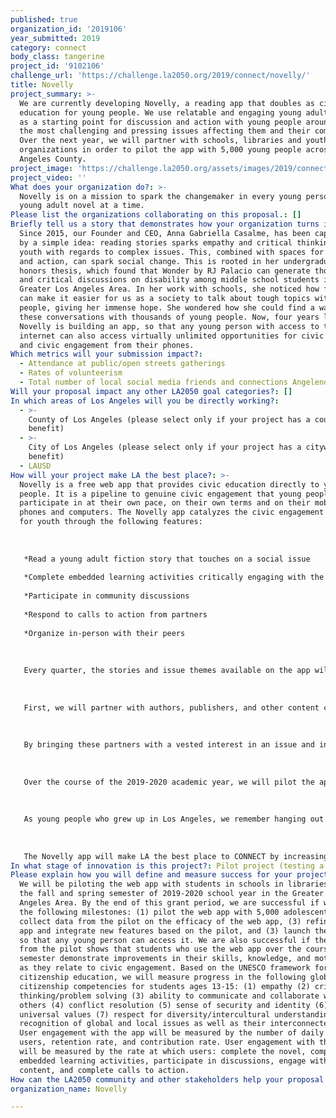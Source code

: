 ```yaml
---
published: true
organization_id: '2019106'
year_submitted: 2019
category: connect
body_class: tangerine
project_id: '9102106'
challenge_url: 'https://challenge.la2050.org/2019/connect/novelly/'
title: Novelly
project_summary: >-
  We are currently developing Novelly, a reading app that doubles as civic
  education for young people. We use relatable and engaging young adult novels
  as a starting point for discussion and action with young people around some of
  the most challenging and pressing issues affecting them and their communities.
  Over the next year, we will partner with schools, libraries and youth-serving
  organizations in order to pilot the app with 5,000 young people across Los
  Angeles County.
project_image: 'https://challenge.la2050.org/assets/images/2019/connect/2048-wide/novelly.jpg'
project_video: ''
What does your organization do?: >-
  Novelly is on a mission to spark the changemaker in every young person, one
  young adult novel at a time.
Please list the organizations collaborating on this proposal.: []
Briefly tell us a story that demonstrates how your organization turns inspiration into impact.: >-
  Since 2015, our Founder and CEO, Anna Gabriella Casalme, has been captivated
  by a simple idea: reading stories sparks empathy and critical thinking among
  youth with regards to complex issues. This, combined with spaces for dialogue
  and action, can spark social change. This is rooted in her undergraduate
  honors thesis, which found that Wonder by RJ Palacio can generate thoughtful
  and critical discussions on disability among middle school students in the
  Greater Los Angeles Area. In her work with schools, she noticed how fiction
  can make it easier for us as a society to talk about tough topics with young
  people, giving her immense hope. She wondered how she could find a way to have
  these conversations with thousands of young people. Now, four years later,
  Novelly is building an app, so that any young person with access to the
  internet can also access virtually unlimited opportunities for civic education
  and civic engagement from their phones.
Which metrics will your submission impact?:
  - Attendance at public/open streets gatherings
  - Rates of volunteerism
  - Total number of local social media friends and connections Angelenos have
Will your proposal impact any other LA2050 goal categories?: []
In which areas of Los Angeles will you be directly working?:
  - >-
    County of Los Angeles (please select only if your project has a countywide
    benefit)
  - >-
    City of Los Angeles (please select only if your project has a citywide
    benefit)
  - LAUSD
How will your project make LA the best place?: >-
  Novelly is a free web app that provides civic education directly to young
  people. It is a pipeline to genuine civic engagement that young people can
  participate in at their own pace, on their own terms and on their mobile
  phones and computers. The Novelly app catalyzes the civic engagement process
  for youth through the following features: 
   
   
   
   *Read a young adult fiction story that touches on a social issue
   
   *Complete embedded learning activities critically engaging with the story from the lens of the issue
   
   *Participate in community discussions
   
   *Respond to calls to action from partners
   
   *Organize in-person with their peers
   
   
   
   Every quarter, the stories and issue themes available on the app will change, ensuring that our young users will always have access to dynamic content and community. 
   
   
   
   First, we will partner with authors, publishers, and other content creators to produce original stories for the Novelly platform or make existing published content temporarily available for that quarter. This content will reflect a diverse range of backgrounds, perspectives, and issues. Second, we will partner with existing non-profit organizations, initiatives, and influencers whose work is related to the quarterly theme to share calls to action, co-create educational content and moderate discussions on the app. 
   
   
   
   By bringing these partners with a vested interest in an issue and in youth together in a single platform, Novelly can create a unique civic education experience for young people. By starting with entertainment, Novelly can first connect social issues to young people's lives and communities, then connect them to a community of peers and opportunities to take action. Through the app, users can do all of this without gatekeepers, daily and over a sustained period of time. 
   
   
   
   Over the course of the 2019-2020 academic year, we will pilot the app with 5,000 young adolescents ages 13 to 15 in Los Angeles County. 
   
   
   
   As young people who grew up in Los Angeles, we remember hanging out at the school library or spending summers in the local library. We remember how books inspired lively and deep conversations when we were kids. We believe that technology can amplify the power of reading to connect young people to each other, their communities and issues that they care about. According to the UCLA Center for Health Policy Research, adolescents in California who are civically engaged (have high civic efficacy, are involved in social impact clubs or organizations, and volunteer) are more likely to have better health, better grades and greater motivation to attend college. Beyond the benefits of civic engagement to individual young people, there is the far-reaching and long-term positive impact on the vibrancy of communities. 
   
   
   
   The Novelly app will make LA the best place to CONNECT by increasing rates of volunteerism among young people, increasing attendance at public and open streets gatherings, and increasing the total number of connections that Angelenos have.
In what stage of innovation is this project?: Pilot project (testing a new idea on a small scale to prove feasibility)
Please explain how you will define and measure success for your project.: >-
  We will be piloting the web app with students in schools in libraries during
  the fall and spring semester of 2019-2020 school year in the Greater Los
  Angeles Area. By the end of this grant period, we are successful if we achieve
  the following milestones: (1) pilot the web app with 5,000 adolescents, (2)
  collect data from the pilot on the efficacy of the web app, (3) refine the web
  app and integrate new features based on the pilot, and (3) launch the web app
  so that any young person can access it. We are also successful if the data
  from the pilot shows that students who use the web app over the course of the
  semester demonstrate improvements in their skills, knowledge, and motivation
  as they relate to civic engagement. Based on the UNESCO framework for global
  citizenship education, we will measure progress in the following global
  citizenship competencies for students ages 13-15: (1) empathy (2) critical
  thinking/problem solving (3) ability to communicate and collaborate with
  others (4) conflict resolution (5) sense of security and identity (6) shared
  universal values (7) respect for diversity/intercultural understanding and (8)
  recognition of global and local issues as well as their interconnectedness.
  User engagement with the app will be measured by the number of daily active
  users, retention rate, and contribution rate. User engagement with the issue
  will be measured by the rate at which users: complete the novel, complete
  embedded learning activities, participate in discussions, engage with partner
  content, and complete calls to action.
How can the LA2050 community and other stakeholders help your proposal succeed?: []
organization_name: Novelly

---
```


